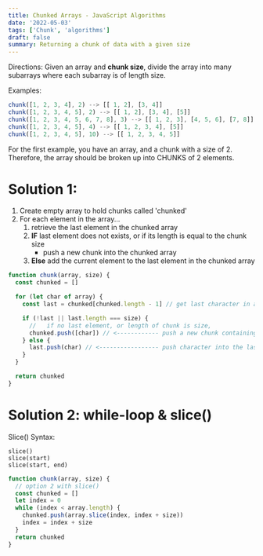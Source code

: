 ```yaml
---
title: Chunked Arrays - JavaScript Algorithms
date: '2022-05-03'
tags: ['Chunk', 'algorithms']
draft: false
summary: Returning a chunk of data with a given size
---
```


Directions: Given an array and **chunk size**, divide the array into many subarrays where each subarray is of length size.

Examples:

```js
chunk([1, 2, 3, 4], 2) --> [[ 1, 2], [3, 4]]
chunk([1, 2, 3, 4, 5], 2) --> [[ 1, 2], [3, 4], [5]]
chunk([1, 2, 3, 4, 5, 6, 7, 8], 3) --> [[ 1, 2, 3], [4, 5, 6], [7, 8]]
chunk([1, 2, 3, 4, 5], 4) --> [[ 1, 2, 3, 4], [5]]
chunk([1, 2, 3, 4, 5], 10) --> [[ 1, 2, 3, 4, 5]]
```

For the first example, you have an array, and a chunk with a size of 2. Therefore, the array should be broken up into CHUNKS of 2 elements.

# Solution 1:

1. Create empty array to hold chunks called 'chunked'
2. For each element in the array...
   1. retrieve the last element in the chunked array
   2. **IF** last element does not exists, or if its length is equal to the chunk size
      - push a new chunk into the chunked array
   3. **Else** add the current element to the last element in the chunked array

```js
function chunk(array, size) {
  const chunked = []

  for (let char of array) {
    const last = chunked[chunked.length - 1] // get last character in array

    if (!last || last.length === size) {
      //   if no last element, or length of chunk is size,
      chunked.push([char]) // <------------ push a new chunk containing the char to chunked array
    } else {
      last.push(char) // <----------------- push character into the last chunk
    }
  }

  return chunked
}
```

# Solution 2: while-loop & slice()

Slice() Syntax:

```
slice()
slice(start)
slice(start, end)
```

```js
function chunk(array, size) {
  // option 2 with slice()
  const chunked = []
  let index = 0
  while (index < array.length) {
    chunked.push(array.slice(index, index + size))
    index = index + size
  }
  return chunked
}
```
